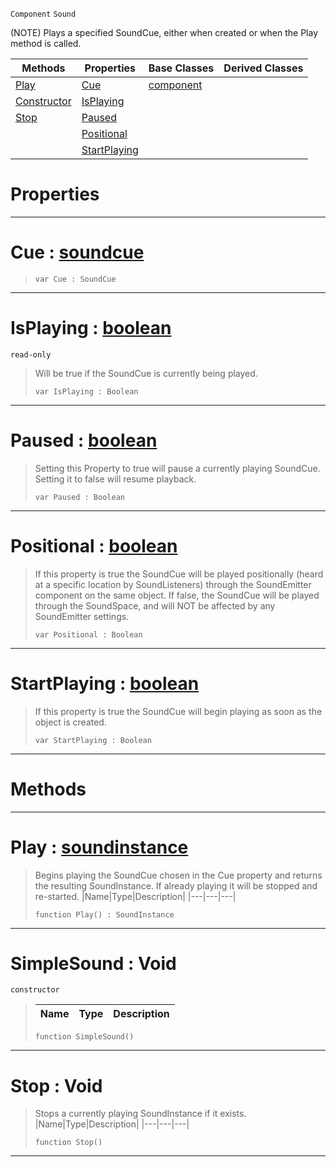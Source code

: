  `Component` `Sound`



(NOTE) Plays a specified SoundCue, either when created or when the Play method is called.

|Methods|Properties|Base Classes|Derived Classes|
|---|---|---|---|
|[ Play](https://github.com/ZilchEngine/ZilchDocs/blob/master/code_reference/class_reference/simplesound.md#play-zilch-engine-documen)|[ Cue](https://github.com/ZilchEngine/ZilchDocs/blob/master/code_reference/class_reference/simplesound.md#cue-zilch-engine-document)|[component](https://github.com/ZilchEngine/ZilchDocs/blob/master/code_reference/class_reference/component.md)| |
|[ Constructor](https://github.com/ZilchEngine/ZilchDocs/blob/master/code_reference/class_reference/simplesound.md#simplesound-void)|[ IsPlaying](https://github.com/ZilchEngine/ZilchDocs/blob/master/code_reference/class_reference/simplesound.md#isplaying-zilch-engine-do)| | |
|[ Stop](https://github.com/ZilchEngine/ZilchDocs/blob/master/code_reference/class_reference/simplesound.md#stop-void)|[ Paused](https://github.com/ZilchEngine/ZilchDocs/blob/master/code_reference/class_reference/simplesound.md#paused-zilch-engine-docum)| | |
| |[ Positional](https://github.com/ZilchEngine/ZilchDocs/blob/master/code_reference/class_reference/simplesound.md#positional-zilch-engine-d)| | |
| |[ StartPlaying](https://github.com/ZilchEngine/ZilchDocs/blob/master/code_reference/class_reference/simplesound.md#startplaying-zilch-engine)| | |


 #  Properties


---  
 #  Cue : [soundcue](https://github.com/ZilchEngine/ZilchDocs/blob/master/code_reference/class_reference/soundcue.md)

> 
> ``` lang=cpp, name=Nada
> var Cue : SoundCue


---  
 #  IsPlaying : [boolean](https://github.com/ZilchEngine/ZilchDocs/blob/master/code_reference/nada_base_types/boolean.md)

 `read-only`

> Will be true if the SoundCue is currently being played.
> ``` lang=cpp, name=Nada
> var IsPlaying : Boolean


---  
 #  Paused : [boolean](https://github.com/ZilchEngine/ZilchDocs/blob/master/code_reference/nada_base_types/boolean.md)

> Setting this Property to true will pause a currently playing SoundCue. Setting it to false will resume playback.
> ``` lang=cpp, name=Nada
> var Paused : Boolean


---  
 #  Positional : [boolean](https://github.com/ZilchEngine/ZilchDocs/blob/master/code_reference/nada_base_types/boolean.md)

> If this property is true the SoundCue will be played positionally (heard at a specific location by SoundListeners) through the SoundEmitter component on the same object. If false, the SoundCue will be played through the SoundSpace, and will NOT be affected by any SoundEmitter settings.
> ``` lang=cpp, name=Nada
> var Positional : Boolean


---  
 #  StartPlaying : [boolean](https://github.com/ZilchEngine/ZilchDocs/blob/master/code_reference/nada_base_types/boolean.md)

> If this property is true the SoundCue will begin playing as soon as the object is created.
> ``` lang=cpp, name=Nada
> var StartPlaying : Boolean


---  
 #  Methods


---  
 #  Play : [soundinstance](https://github.com/ZilchEngine/ZilchDocs/blob/master/code_reference/class_reference/soundinstance.md)

> Begins playing the SoundCue chosen in the Cue property and returns the resulting SoundInstance. If already playing it will be stopped and re-started.
> |Name|Type|Description|
> |---|---|---|
> ``` lang=cpp, name=Nada
> function Play() : SoundInstance
> ``` 


---  
 #  SimpleSound : Void

 `constructor`

> 
> |Name|Type|Description|
> |---|---|---|
> ``` lang=cpp, name=Nada
> function SimpleSound()
> ``` 


---  
 #  Stop : Void

> Stops a currently playing SoundInstance if it exists.
> |Name|Type|Description|
> |---|---|---|
> ``` lang=cpp, name=Nada
> function Stop()
> ``` 


---  
 

 